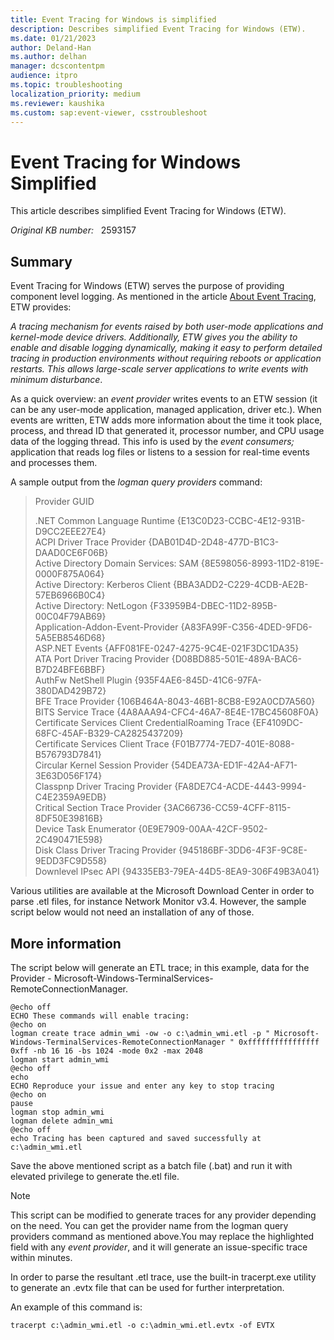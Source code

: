 ```yaml
---
title: Event Tracing for Windows is simplified
description: Describes simplified Event Tracing for Windows (ETW).
ms.date: 01/21/2023
author: Deland-Han
ms.author: delhan
manager: dcscontentpm
audience: itpro
ms.topic: troubleshooting
localization_priority: medium
ms.reviewer: kaushika
ms.custom: sap:event-viewer, csstroubleshoot
---
```

# Event Tracing for Windows Simplified

This article describes simplified Event Tracing for Windows (ETW).

_Original KB number:_ &nbsp; 2593157

## Summary

Event Tracing for Windows (ETW) serves the purpose of providing component level logging. As mentioned in the article [About Event Tracing](/windows/win32/etw/about-event-tracing), ETW provides:

*A tracing mechanism for events raised by both user-mode applications and kernel-mode device drivers. Additionally, ETW gives you the ability to enable and disable logging dynamically, making it easy to perform detailed tracing in production environments without requiring reboots or application restarts. This allows large-scale server applications to write events with minimum disturbance*.

As a quick overview: an *event provider*  writes events to an ETW session (it can be any user-mode application, managed application, driver etc.). When events are written, ETW adds more information about the time it took place, process, and thread ID that generated it, processor number, and CPU usage data of the logging thread. This info is used by the *event consumers;*  application that reads log files or listens to a session for real-time events and processes them.

A sample output from the *logman query providers* command:

> Provider   GUID
>
> .NET Common Language Runtime  {E13C0D23-CCBC-4E12-931B-D9CC2EEE27E4}  
ACPI Driver Trace Provider {DAB01D4D-2D48-477D-B1C3-DAAD0CE6F06B}  
Active Directory Domain Services: SAM {8E598056-8993-11D2-819E-0000F875A064}  
Active Directory: Kerberos Client {BBA3ADD2-C229-4CDB-AE2B-57EB6966B0C4}  
Active Directory: NetLogon {F33959B4-DBEC-11D2-895B-00C04F79AB69}  
Application-Addon-Event-Provider {A83FA99F-C356-4DED-9FD6-5A5EB8546D68}  
ASP.NET Events {AFF081FE-0247-4275-9C4E-021F3DC1DA35}  
ATA Port Driver Tracing Provider {D08BD885-501E-489A-BAC6-B7D24BFE6BBF}  
AuthFw NetShell Plugin {935F4AE6-845D-41C6-97FA-380DAD429B72}  
BFE Trace Provider {106B464A-8043-46B1-8CB8-E92A0CD7A560}  
BITS Service Trace {4A8AAA94-CFC4-46A7-8E4E-17BC45608F0A}  
Certificate Services Client CredentialRoaming Trace {EF4109DC-68FC-45AF-B329-CA2825437209}  
Certificate Services Client Trace {F01B7774-7ED7-401E-8088-B576793D7841}  
Circular Kernel Session Provider {54DEA73A-ED1F-42A4-AF71-3E63D056F174}  
Classpnp Driver Tracing Provider {FA8DE7C4-ACDE-4443-9994-C4E2359A9EDB}  
Critical Section Trace Provider {3AC66736-CC59-4CFF-8115-8DF50E39816B}  
Device Task Enumerator {0E9E7909-00AA-42CF-9502-2C490471E598}  
Disk Class Driver Tracing Provider {945186BF-3DD6-4F3F-9C8E-9EDD3FC9D558}  
Downlevel IPsec API {94335EB3-79EA-44D5-8EA9-306F49B3A041}

Various utilities are available at the Microsoft Download Center in order to parse .etl files, for instance Network Monitor v3.4. However, the sample script below would not need an installation of any of those.

## More information

The script below will generate an ETL trace; in this example, data for the Provider - Microsoft-Windows-TerminalServices-RemoteConnectionManager.

```console
@echo off
ECHO These commands will enable tracing:
@echo on
logman create trace admin_wmi -ow -o c:\admin_wmi.etl -p " Microsoft-Windows-TerminalServices-RemoteConnectionManager " 0xffffffffffffffff 0xff -nb 16 16 -bs 1024 -mode 0x2 -max 2048
logman start admin_wmi
@echo off
echo
ECHO Reproduce your issue and enter any key to stop tracing
@echo on
pause
logman stop admin_wmi
logman delete admin_wmi
@echo off
echo Tracing has been captured and saved successfully at c:\admin_wmi.etl
```

Save the above mentioned script as a batch file (.bat) and run it with elevated privilege to generate the.etl file.

> [!NOTE]
> This script can be modified to generate traces for any provider depending on the need. You can get the provider name from the logman query providers command as mentioned above.You may replace the highlighted field with any *event provider*, and it will generate an issue-specific trace within minutes.

In order to parse the resultant .etl trace, use the built-in tracerpt.exe utility to generate an .evtx file that can be used for further interpretation.  

An example of this command is:

```console
tracerpt c:\admin_wmi.etl -o c:\admin_wmi.etl.evtx -of EVTX
```
